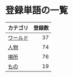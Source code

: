 # 登録単語の一覧

|カテゴリ|登録数|
|---|--:|
|[ワールド](./dict/world.md)|37|
|[人物](./dict/person.md)|74|
|[場所](./dict/place.md)|76|
|[もの](./dict/item.md)|19|